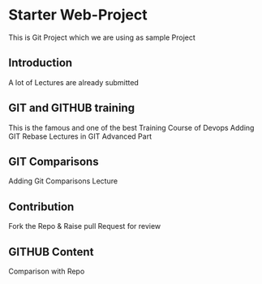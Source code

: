 # Starter Web-Project

  This is Git Project which we are using as sample Project

## Introduction
   
   A lot of Lectures are already submitted


## GIT and GITHUB training

This is the famous and one of the best Training Course of Devops
Adding GIT Rebase Lectures in GIT Advanced Part

## GIT Comparisons

   Adding Git Comparisons Lecture
## Contribution
Fork the Repo & Raise pull Request for review
## GITHUB Content

Comparison with Repo
